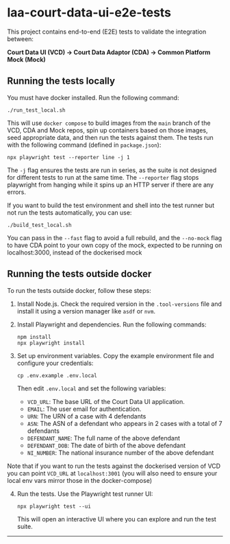# laa-court-data-ui-e2e-tests

This project contains end-to-end (E2E) tests to validate the integration between:

**Court Data UI (VCD) → Court Data Adaptor (CDA) → Common Platform Mock (Mock)**

## Running the tests locally

You must have docker installed. Run the following command:

```
./run_test_local.sh
```

This will use `docker compose` to build images from the `main` branch of the VCD, CDA and Mock repos, spin up
containers based on those images, seed appropriate data, and then run the tests against them. The tests run with
the following command (defined in `package.json`):

```
npx playwright test --reporter line -j 1
```
The `-j` flag ensures the tests are run in series, as the suite is not designed for different tests to run at the same time. The `--reporter` flag stops playwright from hanging while it spins up an HTTP server if there are any errors.

If you want to build the test environment and shell into the test runner but not run the tests automatically,
you can use:

```
./build_test_local.sh
```

You can pass in the `--fast` flag to avoid a full rebuild, and the `--no-mock` flag to have CDA point to your own
copy of the mock, expected to be running on localhost:3000, instead of the dockerised mock

## Running the tests outside docker

To run the tests outside docker, follow these steps:

1. Install Node.js.
   Check the required version in the `.tool-versions` file and install it using a version manager like `asdf` or `nvm`.

2. Install Playwright and dependencies.
   Run the following commands:
   ```
   npm install
   npx playwright install
   ```

3. Set up environment variables.
   Copy the example environment file and configure your credentials:
   ```
   cp .env.example .env.local
   ```
   Then edit `.env.local` and set the following variables:
   - `VCD_URL`: The base URL of the Court Data UI application.
   - `EMAIL`: The user email for authentication.
   - `URN`: The URN of a case with 4 defendants
   - `ASN`: The ASN of a defendant who appears in 2 cases with a total of 7 defendants
   - `DEFENDANT_NAME`: The full name of the above defendant
   - `DEFENDANT_DOB`: The date of birth of the above defendant
   - `NI_NUMBER`: The national insurance number of the above defendant

  Note that if you want to run the tests against the dockerised version of VCD you can point `VCD_URL` at `localhost:3001` (you will also need to ensure your local env vars mirror those in the docker-compose)

4. Run the tests.
   Use the Playwright test runner UI:
   ```
   npx playwright test --ui
   ```

   This will open an interactive UI where you can explore and run the test suite.
---

